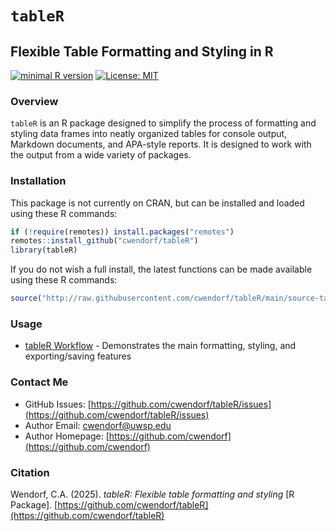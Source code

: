 # `tableR`

## Flexible Table Formatting and Styling in R

[![minimal R version](https://img.shields.io/badge/R%3E%3D-3.6.2-6666ff.svg)](https://cran.r-project.org/)
[![License: MIT](https://img.shields.io/badge/License-MIT-blue.svg)](https://opensource.org/licenses/MIT)

### Overview

`tableR` is an R package designed to simplify the process of formatting and styling data frames into neatly organized tables for console output, Markdown documents, and APA-style reports. It is designed to work with the output from a wide variety of packages.

### Installation

This package is not currently on CRAN, but can be installed and loaded using these R commands:

``` r
if (!require(remotes)) install.packages("remotes")
remotes::install_github("cwendorf/tableR")
library(tableR)
```

If you do not wish a full install, the latest functions can be made available using these R commands:

```r
source("http://raw.githubusercontent.com/cwendorf/tableR/main/source-tableR.R")
```

### Usage

- [tableR Workflow](./docs/Workflow.md) - Demonstrates the main formatting, styling, and exporting/saving features

### Contact Me

- GitHub Issues: [https://github.com/cwendorf/tableR/issues](https://github.com/cwendorf/tableR/issues) 
- Author Email: [cwendorf@uwsp.edu](mailto:cwendorf@uwsp.edu)
- Author Homepage: [https://github.com/cwendorf](https://github.com/cwendorf)

### Citation

Wendorf, C.A. (2025). *tableR: Flexible table formatting and styling* [R Package]. [https://github.com/cwendorf/tableR](https://github.com/cwendorf/tableR)
